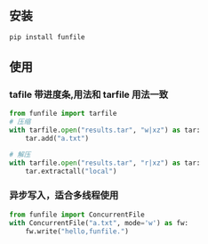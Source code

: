 ## 安装

```python
pip install funfile
```

## 使用

### tafile 带进度条,用法和 tarfile 用法一致

```python
from funfile import tarfile
# 压缩
with tarfile.open("results.tar", "w|xz") as tar:
    tar.add("a.txt")

# 解压
with tarfile.open("results.tar", "r|xz") as tar:
    tar.extractall("local")
```

### 异步写入，适合多线程使用

```python
from funfile import ConcurrentFile
with ConcurrentFile("a.txt", mode='w') as fw:
    fw.write("hello,funfile.")
```

